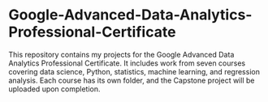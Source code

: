 # Google-Advanced-Data-Analytics-Professional-Certificate
This repository contains my projects for the Google Advanced Data Analytics Professional Certificate. It includes work from seven courses covering data science, Python, statistics, machine learning, and regression analysis. Each course has its own folder, and the Capstone project will be uploaded upon completion.
